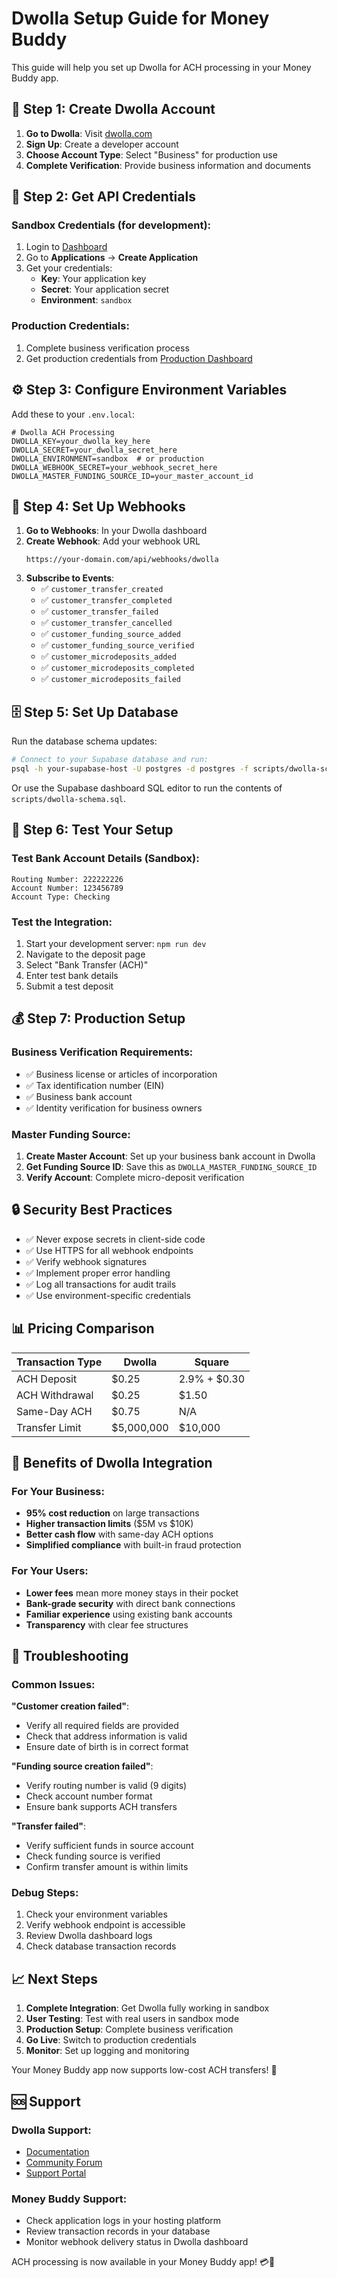 # Dwolla Setup Guide for Money Buddy

This guide will help you set up Dwolla for ACH processing in your Money Buddy app.

## 🏦 Step 1: Create Dwolla Account

1. **Go to Dwolla**: Visit [dwolla.com](https://dwolla.com)
2. **Sign Up**: Create a developer account
3. **Choose Account Type**: Select "Business" for production use
4. **Complete Verification**: Provide business information and documents

## 🔑 Step 2: Get API Credentials

### Sandbox Credentials (for development):
1. Login to [Dashboard](https://dashboard-sandbox.dwolla.com)
2. Go to **Applications** → **Create Application**
3. Get your credentials:
   - **Key**: Your application key
   - **Secret**: Your application secret
   - **Environment**: `sandbox`

### Production Credentials:
1. Complete business verification process
2. Get production credentials from [Production Dashboard](https://dashboard.dwolla.com)

## ⚙️ Step 3: Configure Environment Variables

Add these to your `.env.local`:

```env
# Dwolla ACH Processing
DWOLLA_KEY=your_dwolla_key_here
DWOLLA_SECRET=your_dwolla_secret_here
DWOLLA_ENVIRONMENT=sandbox  # or production
DWOLLA_WEBHOOK_SECRET=your_webhook_secret_here
DWOLLA_MASTER_FUNDING_SOURCE_ID=your_master_account_id
```

## 🎯 Step 4: Set Up Webhooks

1. **Go to Webhooks**: In your Dwolla dashboard
2. **Create Webhook**: Add your webhook URL
   ```
   https://your-domain.com/api/webhooks/dwolla
   ```
3. **Subscribe to Events**:
   - ✅ `customer_transfer_created`
   - ✅ `customer_transfer_completed`
   - ✅ `customer_transfer_failed`
   - ✅ `customer_transfer_cancelled`
   - ✅ `customer_funding_source_added`
   - ✅ `customer_funding_source_verified`
   - ✅ `customer_microdeposits_added`
   - ✅ `customer_microdeposits_completed`
   - ✅ `customer_microdeposits_failed`

## 🗄️ Step 5: Set Up Database

Run the database schema updates:

```bash
# Connect to your Supabase database and run:
psql -h your-supabase-host -U postgres -d postgres -f scripts/dwolla-schema.sql
```

Or use the Supabase dashboard SQL editor to run the contents of `scripts/dwolla-schema.sql`.

## 🧪 Step 6: Test Your Setup

### Test Bank Account Details (Sandbox):
```
Routing Number: 222222226
Account Number: 123456789
Account Type: Checking
```

### Test the Integration:
1. Start your development server: `npm run dev`
2. Navigate to the deposit page
3. Select "Bank Transfer (ACH)" 
4. Enter test bank details
5. Submit a test deposit

## 💰 Step 7: Production Setup

### Business Verification Requirements:
- ✅ Business license or articles of incorporation
- ✅ Tax identification number (EIN)
- ✅ Business bank account
- ✅ Identity verification for business owners

### Master Funding Source:
1. **Create Master Account**: Set up your business bank account in Dwolla
2. **Get Funding Source ID**: Save this as `DWOLLA_MASTER_FUNDING_SOURCE_ID`
3. **Verify Account**: Complete micro-deposit verification

## 🔒 Security Best Practices

- ✅ Never expose secrets in client-side code
- ✅ Use HTTPS for all webhook endpoints
- ✅ Verify webhook signatures
- ✅ Implement proper error handling
- ✅ Log all transactions for audit trails
- ✅ Use environment-specific credentials

## 📊 Pricing Comparison

| Transaction Type | Dwolla | Square |
|------------------|---------|---------|
| ACH Deposit | $0.25 | 2.9% + $0.30 |
| ACH Withdrawal | $0.25 | $1.50 |
| Same-Day ACH | $0.75 | N/A |
| Transfer Limit | $5,000,000 | $10,000 |

## 🚀 Benefits of Dwolla Integration

### For Your Business:
- **95% cost reduction** on large transactions
- **Higher transaction limits** ($5M vs $10K)
- **Better cash flow** with same-day ACH options
- **Simplified compliance** with built-in fraud protection

### For Your Users:
- **Lower fees** mean more money stays in their pocket
- **Bank-grade security** with direct bank connections
- **Familiar experience** using existing bank accounts
- **Transparency** with clear fee structures

## 🔧 Troubleshooting

### Common Issues:

**"Customer creation failed"**:
- Verify all required fields are provided
- Check that address information is valid
- Ensure date of birth is in correct format

**"Funding source creation failed"**:
- Verify routing number is valid (9 digits)
- Check account number format
- Ensure bank supports ACH transfers

**"Transfer failed"**:
- Verify sufficient funds in source account
- Check funding source is verified
- Confirm transfer amount is within limits

### Debug Steps:
1. Check your environment variables
2. Verify webhook endpoint is accessible
3. Review Dwolla dashboard logs
4. Check database transaction records

## 📈 Next Steps

1. **Complete Integration**: Get Dwolla fully working in sandbox
2. **User Testing**: Test with real users in sandbox mode
3. **Production Setup**: Complete business verification
4. **Go Live**: Switch to production credentials
5. **Monitor**: Set up logging and monitoring

Your Money Buddy app now supports low-cost ACH transfers! 🎉

## 🆘 Support

### Dwolla Support:
- [Documentation](https://docs.dwolla.com)
- [Community Forum](https://discuss.dwolla.com)
- [Support Portal](https://support.dwolla.com)

### Money Buddy Support:
- Check application logs in your hosting platform
- Review transaction records in your database
- Monitor webhook delivery status in Dwolla dashboard

ACH processing is now available in your Money Buddy app! 💳🏦

